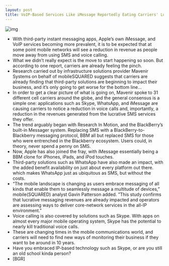 ```yaml
---
layout: post
title: VoIP-Based Services Like iMessage Reportedly Eating Carriers' Lunches
---
```

![img](http://media.idownloadblog.com/wp-content/uploads/2011/11/imessage.jpg)
* With third-party instant messaging apps, Apple’s own iMessage, and VoIP services becoming more prevalent, it is to be expected that at some point mobile networks will see a reduction in revenue as people move away from using SMS and voice calling.
* What we didn’t really expect is the move to start happening so soon. But according to one report, carriers are already feeling the pinch.
* Research carried out by infrastructure solutions provider Mavenir Systems on behalf of mobileSQUARED suggests that carriers are already finding that third-party solutions are beginning to impact their business, and it’s only going to get worse for the bottom line…
* In order to get a clear picture of what is going on, Mavenir spoke to 31 different cell carriers around the globe, and the general consensus is a simple one: applications such as Skype, WhatsApp, and iMessage are causing carriers to notice a reduction in voice calls and, importantly, a reduction in the revenues generated from the lucrative SMS services they offer.
* The trend arguably began with Research In Motion, and the BlackBerry’s built-in Messager system. Replacing SMS with a BlackBerry-to-Blackberry messaging protocol, BBM all but replaced SMS for those who were entrenched in the Blackberry ecosystem. Users could, in theory, never spend a penny on SMS.
* Now, Apple has also joined the fray, with iMessage essentially being a BBM clone for iPhones, iPads, and iPod touches.
* Third-party solutions such as WhatsApp have also made an impact, with the added benefit availability on just about every platform out there. which makes WhatsApp just as ubiquitous as SMS, but without the costs.
* “The mobile landscape is changing as users embrace messaging of all kinds that enable them to seamlessly message a multitude of devices,” mobile(SQUARED) analyst Gavin Patterson added. ”This study confirms that lucrative messaging revenues are already impacted and operators are assessing ways to deliver core-network services in the all-IP environment.”
* Voice calling is also covered by solutions such as Skype. With apps on almost every major mobile operating system, Skype has the potential to nearly kill traditional voice calls.
* These are changing times in the mobile communications world, and carriers will need to find new ways of monitoring their business if they want to be around in 10 years.
* Have you embraced IP-based technology such as Skype, or are you still an old school kinda person?
* [BGR]

